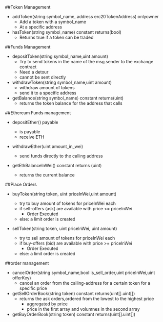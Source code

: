 ##Token Management
* addToken(string symbol_name, address erc20TokenAddress) onlyowner
  * Add a token with a symbol_name
  * At a specific address
* hasToken(string symbol_name) constant returns(bool)
  * Returns true if a token can be traded

##Funds Management
* depositToken(string symbol_name,uint amount)
  * Try to send tokens in the name of the msg.sender to the exchange contract
  * Need a detour
  * cannot be sent directly
* withdrawToken(string symbol_name,uint amount)
  * withdraw amount of tokens
  * send it to a specific address
* getBalance(string symbol_name) constant returns(uint)
  * returns the token balance for the address that calls

##Ethereum Funds management
* depositEther() payable
  * is payable
  * receive ETH

* withdrawEther(uint amount_in_wei)
  * send funds directly to the calling address

* getEthBalanceInWei() constant returns (uint)
  * returns the current balance

##Place Orders
* buyToken(string token, uint priceInWei,uint amount)
  * try to buy amount of tokens for priceInWei each
  * if sell-offers (ask) are available with price <= priceInWei
     * Order Executed
  * else: a limit order is created

* sellToken(string token,  uint priceInWei, uint amount)
  * try to sell amount of tokens for priceInWei each
  * if buy-offers (bid) are available with price >= priceInWei
     * Order Executed
  * else: a limit order is created

##order management
* cancelOrder(string symbol_name,bool is_sell_order,uint priceInWei,uint offerKey)
  * cancel an order from the calling-address for a certain token for a specific price
* getSellOrderBook(string token) constant returns(uint[].uint[])
  * returns the ask orders,ordered from the lowest to the highest price
    * aggregated by price
    * price in the first array and volumnes in the second array
* getBuyOrderBook(string token) constant returns(uint[].uint[])
